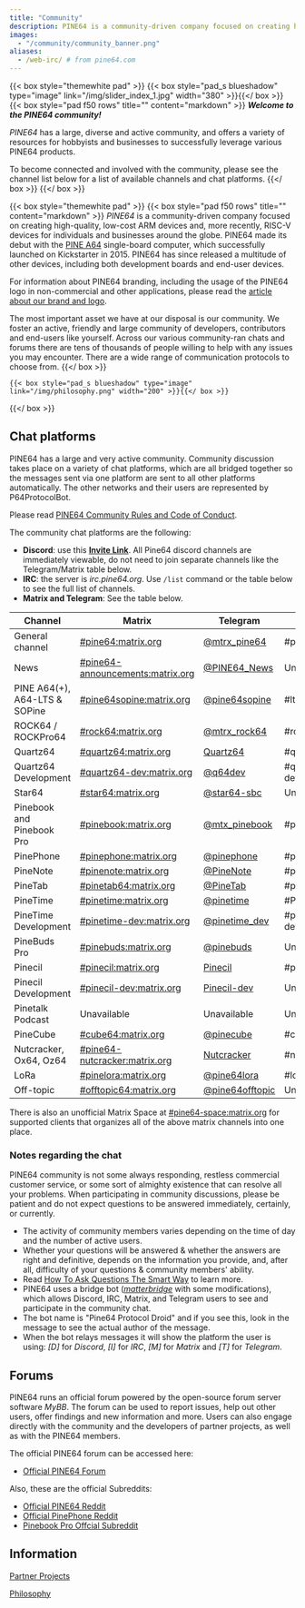 ```yaml
---
title: "Community"
description: PINE64 is a community-driven company focused on creating high-quality, low-cost ARM devices and, more recently, RISC-V devices for individuals and businesses around the globe.
images:
  - "/community/community_banner.png"
aliases:
  - /web-irc/ # from pine64.com
---
```


{{< box style="themewhite pad" >}}
  {{< box style="pad_s blueshadow" type="image" link="/img/slider_index_1.jpg" width="380" >}}{{</ box >}}
  {{< box style="pad f50 rows" title="" content="markdown" >}}
***Welcome to the PINE64 community!***

_PINE64_ has a large, diverse and active community, and offers a variety of resources for hobbyists and businesses to successfully leverage various PINE64 products.

To become connected and involved with the community, please see the channel list below for a list of available channels and chat platforms.
  {{</ box >}}
{{</ box >}}

{{< box style="themewhite pad" >}}
  {{< box style="pad f50 rows" title="" content="markdown" >}}
_PINE64_ is a community-driven company focused on creating high-quality, low-cost ARM devices and, more recently, RISC-V devices for individuals and businesses around the globe. PINE64 made its debut with the [PINE A64](/documentation/Pine_A64) single-board computer, which successfully launched on Kickstarter in 2015. PINE64 has since released a multitude of other devices, including both development boards and end-user devices.

For information about PINE64 branding, including the usage of the PINE64 logo in non-commercial and other applications, please read the [article about our brand and logo](Brand_and_logo).

The most important asset we have at our disposal is our community. We foster an active, friendly and large community of developers, contributors and end-users like yourself. Across our various community-ran chats and forums there are tens of thousands of people willing to help with any issues you may encounter. There are a wide range of communication protocols to choose from.
  {{</ box >}}

    {{< box style="pad_s blueshadow" type="image" link="/img/philosophy.png" width="200" >}}{{</ box >}}
{{</ box >}}

## Chat platforms

PINE64 has a large and very active community. Community discussion takes place on a variety of chat platforms, which are all bridged together so the messages sent via one platform are sent to all other platforms automatically. The other networks and their users are represented by P64ProtocolBot.

Please read [PINE64 Community Rules and Code of Conduct](/community/Rules/).

The community chat platforms are the following:

* **Discord**: use this **[Invite Link](https://discord.gg/pine64)**. All Pine64 discord channels are immediately viewable, do not need to join separate channels like the Telegram/Matrix table below.
* **IRC**: the server is _irc.pine64.org_. Use `/list` command or the table below to see the full list of channels.
* **Matrix and Telegram**: See the table below.

| Channel | Matrix | Telegram | IRC |
| --- | --- | --- | --- |
| General channel | [#pine64:matrix.org](https://matrix.to/#/#pine64:matrix.org) | [@mtrx_pine64](https://t.me/mtrx_pine64) | #pine64 |
| News | [#pine64-announcements:matrix.org](https://matrix.to/#/#pine64-announcements:matrix.org) | [@PINE64_News](https://t.me/PINE64_News) | Unavailable |
| PINE A64(+), A64-LTS & SOPine | [#pine64sopine:matrix.org](https://matrix.to/#/#pine64sopine:matrix.org) | [@pine64sopine](https://t.me/pine64sopine) | #lts-sopine |
| ROCK64 / ROCKPro64 | [#rock64:matrix.org](https://matrix.to/#/#rock64:matrix.org) | [@mtrx_rock64](https://t.me/mtrx_rock64) | #rock64 |
| Quartz64 | [#quartz64:matrix.org](https://matrix.to/#/#quartz64:matrix.org) | [Quartz64](https://t.me/joinchat/Vq50DXkH31e0_i-f) | #quartz64 |
| Quartz64 Development | [#quartz64-dev:matrix.org](https://matrix.to/#/#quartz64-dev:matrix.org) | [@q64dev](https://t.me/q64dev) | #quartz-dev |
| Star64 | [#star64:matrix.org](https://matrix.to/#/#star64:matrix.org) | [@star64-sbc](https://t.me/star64_sbc) | Unavailable |
| Pinebook and Pinebook Pro | [#pinebook:matrix.org](https://matrix.to/#/#pinebook:matrix.org) | [@mtx_pinebook](https://t.me/mtx_pinebook) | #pinebook |
| PinePhone | [#pinephone:matrix.org](https://matrix.to/#/#pinephone:matrix.org) | [@pinephone](https://t.me/pinephone) | #pinephone |
| PineNote | [#pinenote:matrix.org](https://matrix.to/#/#pinenote:matrix.org) | [@PineNote](https://t.me/pinenote) | #pinenote |
| PineTab | [#pinetab64:matrix.org](https://matrix.to/#/#pinetab64:matrix.org) | [@PineTab](https://t.me/PineTab) | #pinetab |
| PineTime | [#pinetime:matrix.org](https://matrix.to/#/#pinetime:matrix.org) | [@pinetime](https://t.me/pinetime) | #Pinetime |
| PineTime Development | [#pinetime-dev:matrix.org](https://matrix.to/#/#pinetime-dev:matrix.org) | [@pinetime_dev](https://t.me/pinetime_dev) | #pinetime-dev |
| PineBuds Pro | [#pinebuds:matrix.org](https://matrix.to/#/#pinebuds:matrix.org) | [@pinebuds](https://t.me/+nJVhM0mZ9KhlYmZl) | Unavailable |
| Pinecil | [#pinecil:matrix.org](https://matrix.to/#/#pinecil:matrix.org) | [Pinecil](https://t.me/joinchat/Kmi2S1iej-_4DgrVf3jjnQ) | #pinecil |
| Pinecil Development | [#pinecil-dev:matrix.org](https://matrix.to/#/#pinecil-dev:matrix.org) | [Pinecil-dev](https://t.me/+8_pdKqXrVuQ4OTk1) | Unavailable |
| Pinetalk Podcast | Unavailable | Unavailable | Unavailable |
| PineCube | [#cube64:matrix.org](https://matrix.to/#/#cube64:matrix.org) | [@pinecube](https://t.me/pinecube) | #cube |
| Nutcracker, Ox64, Oz64 | [#pine64-nutcracker:matrix.org](https://matrix.to/#/#pine64-nutcracker:matrix.org) | [Nutcracker](https://t.me/joinchat/Kmi2S0nOsT240emHk-aO6g) | #nutcracker |
| LoRa | [#pinelora:matrix.org](https://matrix.to/#/#pinelora:matrix.org) | [@pine64lora](https://t.me/pine64lora) | #lora |
| Off-topic | [#offtopic64:matrix.org](https://matrix.to/#/#offtopic64:matrix.org) | [@pine64offtopic](https://t.me/pine64offtopic) | Unavailable |

There is also an unofficial Matrix Space at [#pine64-space:matrix.org](https://matrix.to/#/#pine64-space:matrix.org) for supported clients that organizes all of the above matrix channels into one place.

### Notes regarding the chat

PINE64 community is not some always responding, restless commercial customer service, or some sort of almighty existence that can resolve all your problems. When participating in community discussions, please be patient and do not expect questions to be answered immediately, certainly, or currently.

* The activity of community members varies depending on the time of day and the number of active users.
* Whether your questions will be answered & whether the answers are right and definitive, depends on the information you provide, and, after all, difficulty of your questions & community members' ability.
* Read [How To Ask Questions The Smart Way](http://www.catb.org/~esr/faqs/smart-questions.html) to learn more.
* PINE64 uses a bridge bot (_[matterbridge](https://github.com/42wim/matterbridge)_ with some modifications), which allows Discord, IRC, Matrix, and Telegram users to see and participate in the community chat.
* The bot name is "Pine64 Protocol Droid" and if you see this, look in the message to see the actual author of the message.
* When the bot relays messages it will show the platform the user is using: _[D]_ for _Discord_, _[I]_ for _IRC_, _[M]_ for _Matrix_ and _[T]_ for _Telegram_.

## Forums

PINE64 runs an official forum powered by the open-source forum server software _MyBB_. The forum can be used to report issues, help out other users, offer findings and new information and more. Users can also engage directly with the community and the developers of partner projects, as well as with the PINE64 members.

The official PINE64 forum can be accessed here:

* [Official PINE64 Forum](https://forum.pine64.org/)

Also, these are the official Subreddits:

* [Official PINE64 Reddit](https://www.reddit.com/r/PINE64official/)
* [Official PinePhone Reddit](https://www.reddit.com/r/PinePhoneOfficial/)
* [Pinebook Pro Offcial Subreddit](https://www.reddit.com/r/PinebookPro/)

## Information

[Partner Projects](partner_projects)

[Philosophy](philosophy)
